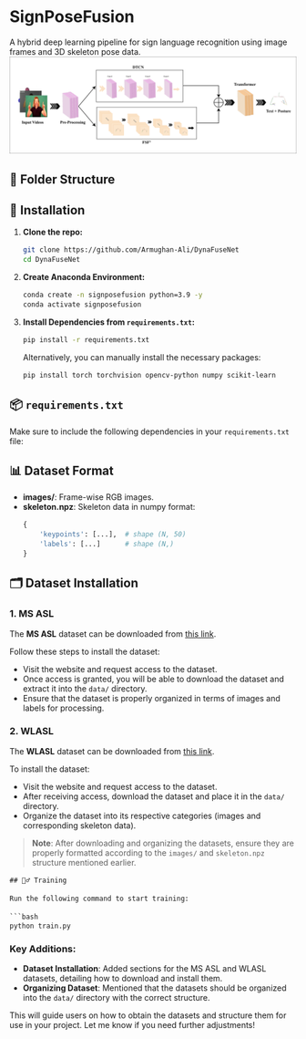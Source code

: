 # SignPoseFusion

A hybrid deep learning pipeline for sign language recognition using image frames and 3D skeleton pose data.
![Project Logo](model.png)
## 📁 Folder Structure




## 🚀 Installation

1. **Clone the repo:**
    ```bash
    git clone https://github.com/Armughan-Ali/DynaFuseNet
    cd DynaFuseNet
    ```

2. **Create Anaconda Environment:**
    ```bash
    conda create -n signposefusion python=3.9 -y
    conda activate signposefusion
    ```

3. **Install Dependencies from `requirements.txt`:**
    ```bash
    pip install -r requirements.txt
    ```

    Alternatively, you can manually install the necessary packages:
    ```bash
    pip install torch torchvision opencv-python numpy scikit-learn
    ```

## 📦 `requirements.txt`

Make sure to include the following dependencies in your `requirements.txt` file:



## 📊 Dataset Format

- **images/**: Frame-wise RGB images.
- **skeleton.npz**: Skeleton data in numpy format:
    ```python
    {
        'keypoints': [...],  # shape (N, 50)
        'labels': [...]      # shape (N,)
    }
    ```

## 🗂️ Dataset Installation

### 1. MS ASL

The **MS ASL** dataset can be downloaded from [this link](https://www.microsoft.com/en-us/research/project/ms-asl/).

Follow these steps to install the dataset:
- Visit the website and request access to the dataset.
- Once access is granted, you will be able to download the dataset and extract it into the `data/` directory.
- Ensure that the dataset is properly organized in terms of images and labels for processing.

### 2. WLASL

The **WLASL** dataset can be downloaded from [this link](https://dxli94.github.io/WLASL/).

To install the dataset:
- Visit the website and request access to the dataset.
- After receiving access, download the dataset and place it in the `data/` directory.
- Organize the dataset into its respective categories (images and corresponding skeleton data).

> **Note**: After downloading and organizing the datasets, ensure they are properly formatted according to the `images/` and `skeleton.npz` structure mentioned earlier.


```
## 🏋️‍♂️ Training

Run the following command to start training:

```bash
python train.py

```
### Key Additions:
- **Dataset Installation**: Added sections for the MS ASL and WLASL datasets, detailing how to download and install them.
- **Organizing Dataset**: Mentioned that the datasets should be organized into the `data/` directory with the correct structure.
  
This will guide users on how to obtain the datasets and structure them for use in your project. Let me know if you need further adjustments!
